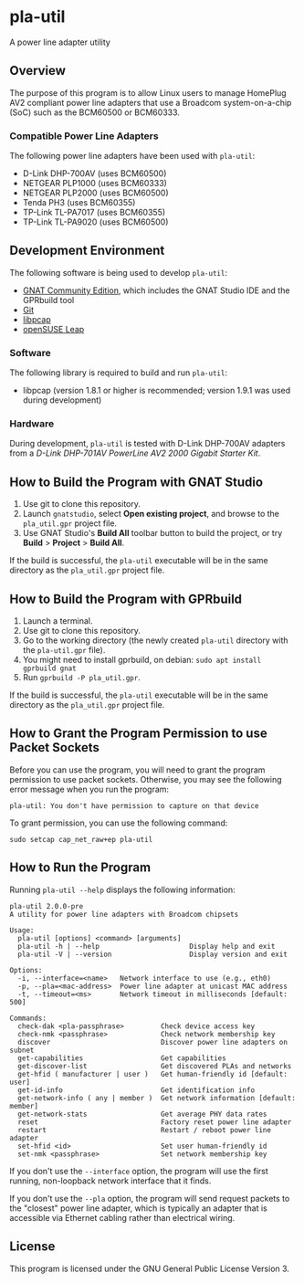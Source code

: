 # pla-util
A power line adapter utility

## Overview
The purpose of this program is to allow Linux users to manage HomePlug AV2 compliant power line adapters that use a Broadcom system-on-a-chip (SoC) such as the BCM60500 or BCM60333.

### Compatible Power Line Adapters
The following power line adapters have been used with `pla-util`:

* D-Link DHP-700AV (uses BCM60500)
* NETGEAR PLP1000 (uses BCM60333)
* NETGEAR PLP2000 (uses BCM60500)
* Tenda PH3 (uses BCM60355)
* TP-Link TL-PA7017 (uses BCM60355)
* TP-Link TL-PA9020 (uses BCM60500)

## Development Environment
The following software is being used to develop `pla-util`:

* [GNAT Community Edition](https://www.adacore.com/download), which includes the GNAT Studio IDE and the GPRbuild tool
* [Git](https://git-scm.com/)
* [libpcap](https://www.tcpdump.org/)
* [openSUSE Leap](https://www.opensuse.org/)

### Software
The following library is required to build and run `pla-util`:

* libpcap (version 1.8.1 or higher is recommended; version 1.9.1 was used during development)

### Hardware
During development, `pla-util` is tested with D-Link DHP-700AV adapters from a *D-Link DHP-701AV PowerLine AV2 2000 Gigabit Starter Kit*.

## How to Build the Program with GNAT Studio
1. Use git to clone this repository.
2. Launch `gnatstudio`, select **Open existing project**, and browse to the `pla_util.gpr` project file.
3. Use GNAT Studio's **Build All** toolbar button to build the project, or try **Build** > **Project** > **Build All**.

If the build is successful, the `pla-util` executable will be in the same directory as the `pla_util.gpr` project file.

## How to Build the Program with GPRbuild
1. Launch a terminal.
2. Use git to clone this repository.
3. Go to the working directory (the newly created `pla-util` directory with the `pla-util.gpr` file).
4. You might need to install gprbuild, on debian: `sudo apt install gprbuild gnat`
5. Run `gprbuild -P pla_util.gpr`.

If the build is successful, the `pla-util` executable will be in the same directory as the `pla_util.gpr` project file.

## How to Grant the Program Permission to use Packet Sockets
Before you can use the program, you will need to grant the program
permission to use packet sockets. Otherwise, you may see the
following error message when you run the program:

```
pla-util: You don't have permission to capture on that device
```

To grant permission, you can use the following command:

```
sudo setcap cap_net_raw+ep pla-util
```

## How to Run the Program
Running `pla-util --help` displays the following information:

```
pla-util 2.0.0-pre
A utility for power line adapters with Broadcom chipsets

Usage:
  pla-util [options] <command> [arguments]
  pla-util -h | --help                      Display help and exit
  pla-util -V | --version                   Display version and exit

Options:
  -i, --interface=<name>   Network interface to use (e.g., eth0)
  -p, --pla=<mac-address>  Power line adapter at unicast MAC address
  -t, --timeout=<ms>       Network timeout in milliseconds [default: 500]

Commands:
  check-dak <pla-passphrase>         Check device access key
  check-nmk <passphrase>             Check network membership key
  discover                           Discover power line adapters on subnet
  get-capabilities                   Get capabilities
  get-discover-list                  Get discovered PLAs and networks
  get-hfid ( manufacturer | user )   Get human-friendly id [default: user]
  get-id-info                        Get identification info
  get-network-info ( any | member )  Get network information [default: member]
  get-network-stats                  Get average PHY data rates
  reset                              Factory reset power line adapter
  restart                            Restart / reboot power line adapter
  set-hfid <id>                      Set user human-friendly id
  set-nmk <passphrase>               Set network membership key
```

If you don't use the `--interface` option, the program will use the first running, non-loopback network interface that it finds.

If you don't use the `--pla` option, the program will send request packets to the "closest" power line adapter, which is typically an adapter that is accessible via Ethernet cabling
rather than electrical wiring.

## License
This program is licensed under the GNU General Public License Version 3.

